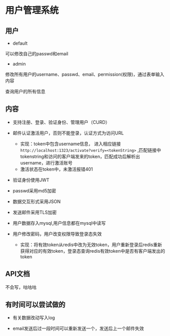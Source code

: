 # 用户管理系统

## 用户

- default

可以修改自己的passwd和email

- admin

修改所有用户的username、passwd、email、permission(权限)，通过表单输入内容

查询用户的所有信息



## 内容

- 支持注册、登录、验证身份、管理用户（CURD）


- 邮件认证激活用户，否则不能登录，认证方式为访问URL
    - 实现：token中包含username信息， 进入相应链接`http://localhost:1323/activate?verify=<tokenString>` ,匹配链接中tokenstring和访问的客户端发来的token，匹配成功后解析出username，进行激活账号
    - 激活状态在token中，未激活报错401

- 验证身份使用JWT


- passwd采用md5加密


- 数据交互形式采用JSON


- 发送邮件采用TLS加密


- 用户数据存入mysql,用户信息都在mysql中读写


- 用户修改密码，用户改变权限导致登录态失效
    - 实现：将有效token从redis中改为无效token，用户重新登录后redis重新获得对应的有效token，登录态查询redis有效token中是否有客户端发出的token



## API文档

不会写，咕咕咕

## 有时间可以尝试做的

- 有关数据改动写入log

- email发送后过一段时间可以重新发送一个，发送后上一个邮件失效
